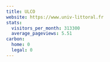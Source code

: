 ```yaml
---
title: ULCO
website: https://www.univ-littoral.fr
stats:
  visitors_per_month: 313300
  average_pageviews: 5.51
carbon:
  home: 0
  legal: 0
---
```

